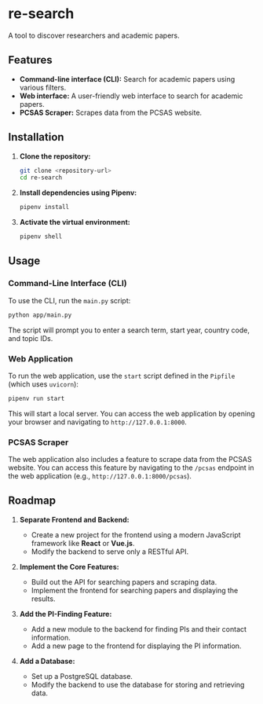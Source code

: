 # re-search

A tool to discover researchers and academic papers.

## Features

*   **Command-line interface (CLI):** Search for academic papers using various filters.
*   **Web interface:** A user-friendly web interface to search for academic papers.
*   **PCSAS Scraper:** Scrapes data from the PCSAS website.

## Installation

1.  **Clone the repository:**
    ```bash
    git clone <repository-url>
    cd re-search
    ```

2.  **Install dependencies using Pipenv:**
    ```bash
    pipenv install
    ```

3.  **Activate the virtual environment:**
    ```bash
    pipenv shell
    ```

## Usage

### Command-Line Interface (CLI)

To use the CLI, run the `main.py` script:

```bash
python app/main.py
```

The script will prompt you to enter a search term, start year, country code, and topic IDs.

### Web Application

To run the web application, use the `start` script defined in the `Pipfile` (which uses `uvicorn`):

```bash
pipenv run start
```

This will start a local server. You can access the web application by opening your browser and navigating to `http://127.0.0.1:8000`.

### PCSAS Scraper

The web application also includes a feature to scrape data from the PCSAS website. You can access this feature by navigating to the `/pcsas` endpoint in the web application (e.g., `http://127.0.0.1:8000/pcsas`).

## Roadmap

1.  **Separate Frontend and Backend:**
    *   Create a new project for the frontend using a modern JavaScript framework like **React** or **Vue.js**.
    *   Modify the backend to serve only a RESTful API.

2.  **Implement the Core Features:**
    *   Build out the API for searching papers and scraping data.
    *   Implement the frontend for searching papers and displaying the results.

3.  **Add the PI-Finding Feature:**
    *   Add a new module to the backend for finding PIs and their contact information.
    *   Add a new page to the frontend for displaying the PI information.

4.  **Add a Database:**
    *   Set up a PostgreSQL database.
    *   Modify the backend to use the database for storing and retrieving data.
